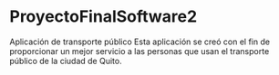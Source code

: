 # ProyectoFinalSoftware2
Aplicación de transporte público
Esta aplicación se creó con el fin de proporcionar un mejor servicio a las personas que usan el transporte público de la ciudad de Quito.

